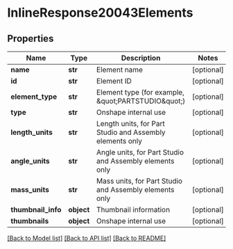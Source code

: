 # InlineResponse20043Elements

## Properties
Name | Type | Description | Notes
------------ | ------------- | ------------- | -------------
**name** | **str** | Element name | [optional] 
**id** | **str** | Element ID | [optional] 
**element_type** | **str** | Element type (for example, \&quot;PARTSTUDIO\&quot;) | [optional] 
**type** | **str** | Onshape internal use | [optional] 
**length_units** | **str** | Length units, for Part Studio and Assembly elements only | [optional] 
**angle_units** | **str** | Angle units, for Part Studio and Assembly elements only | [optional] 
**mass_units** | **str** | Mass units, for Part Studio and Assembly elements only | [optional] 
**thumbnail_info** | **object** | Thumbnail information | [optional] 
**thumbnails** | **object** | Onshape internal use | [optional] 

[[Back to Model list]](../README.md#documentation-for-models) [[Back to API list]](../README.md#documentation-for-api-endpoints) [[Back to README]](../README.md)


